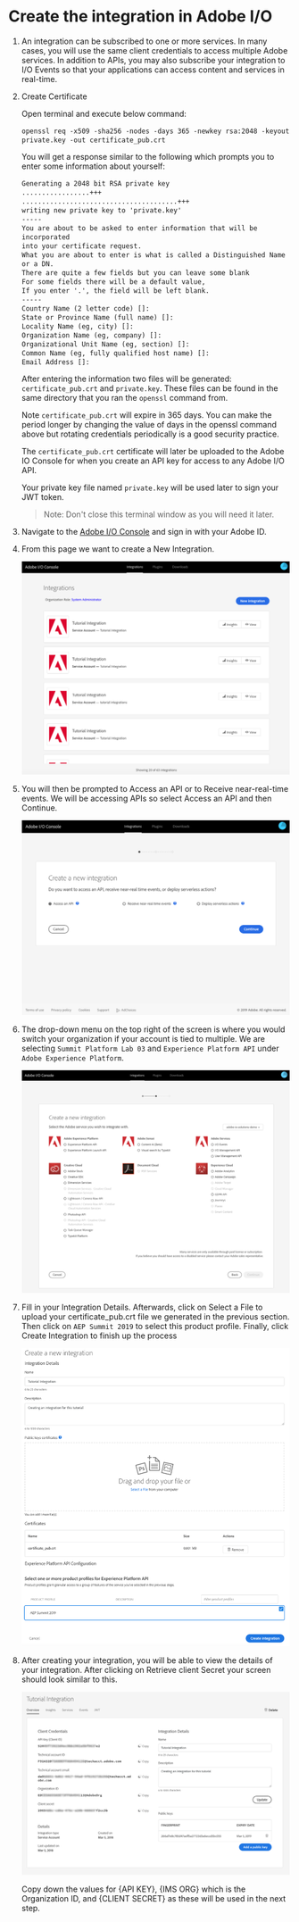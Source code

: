 # Create the integration in Adobe I/O

1. An integration can be subscribed to one or more services. In many cases, you will use the same client credentials to access multiple Adobe services. In addition to APIs, you may also subscribe your integration to I/O Events so that your applications can access content and services in real-time.

1. Create Certificate

   Open terminal and execute below command:

   ```shell
   openssl req -x509 -sha256 -nodes -days 365 -newkey rsa:2048 -keyout private.key -out certificate_pub.crt
   ```

   You will get a response similar to the following which prompts you to enter some information about yourself:

   ```
   Generating a 2048 bit RSA private key
   .................+++
   .......................................+++
   writing new private key to 'private.key'
   -----
   You are about to be asked to enter information that will be incorporated
   into your certificate request.
   What you are about to enter is what is called a Distinguished Name or a DN.
   There are quite a few fields but you can leave some blank
   For some fields there will be a default value,
   If you enter '.', the field will be left blank.
   -----
   Country Name (2 letter code) []:
   State or Province Name (full name) []:
   Locality Name (eg, city) []:
   Organization Name (eg, company) []:
   Organizational Unit Name (eg, section) []:
   Common Name (eg, fully qualified host name) []:
   Email Address []:
   ```

   After entering the information two files will be generated: `certificate_pub.crt` and `private.key`. These files can be found in the same directory that you ran the `openssl` command from.

   Note `certificate_pub.crt` will expire in 365 days. You can make the period longer by changing the value of days in the openssl command above but rotating credentials periodically is a good security practice.

   The `certificate_pub.crt` certificate will later be uploaded to the Adobe IO Console for when you create an API key for access to any Adobe I/O API.

   Your private key file named `private.key` will be used later to sign your JWT token.

   > Note: Don't close this terminal window as you will need it later.

1. Navigate to the [Adobe I/O Console](https://console.adobe.io/) and sign in with your Adobe ID.

1. From this page we want to create a New Integration.

   ![New integration](../assets/new_integration.png)

1. You will then be prompted to Access an API or to Receive near-real-time events. We will be accessing APIs so select Access an API and then Continue.

   ![New integration 1](../assets/new_integration1.png)

1. The drop-down menu on the top right of the screen is where you would switch your organization if your account is tied to multiple. We are selecting `Summit Platform Lab 03` and `Experience Platform API` under `Adobe Experience Platform`.

   ![New integration 2](../assets/new_integration2.png)

1. Fill in your Integration Details. Afterwards, click on Select a File to upload your certificate_pub.crt file we generated in the previous section. Then click on `AEP Summit 2019` to select this product profile. Finally, click Create Integration to finish up the process

   ![New ingtegration 4](../assets/new_integration4.png)

1. After creating your integration, you will be able to view the details of your integration. After clicking on Retrieve client Secret your screen should look similar to this.

   ![Access values](../assets/access_values.png)

   Copy down the values for {API KEY}, {IMS ORG} which is the Organization ID, and {CLIENT SECRET} as these will be used in the next step.